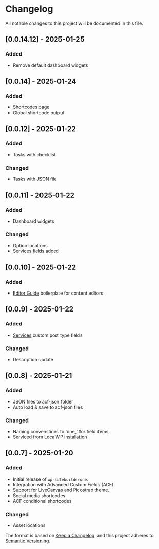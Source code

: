 # Changelog

All notable changes to this project will be documented in this file.

## [0.0.14.12] - 2025-01-25
### Added
- Remove default dashboard widgets


## [0.0.14] - 2025-01-24
### Added
- Shortcodes page
- Global shortcode output

## [0.0.12] - 2025-01-22
### Added
- Tasks with checklist
### Changed
- Tasks with JSON file

## [0.0.11] - 2025-01-22
### Added
- Dashboard widgets
### Changed
- Option locations
- Services fields added

## [0.0.10] - 2025-01-22
### Added
- [Editor Guide](editor-guide.md) boilerplate for content editors

## [0.0.9] - 2025-01-22
### Added
- [Services](SERVICES.md) custom post type fields
### Changed
- Description update

## [0.0.8] - 2025-01-21
### Added
- JSON files to acf-json folder
- Auto load & save to acf-json files

### Changed
- Naming convenstions to 'one_' for field items
- Serviced from LocalWP installation

## [0.0.7] - 2025-01-20
### Added
- Initial release of `wp-sitebuilderone`.
- Integration with Advanced Custom Fields (ACF).
- Support for LiveCanvas and Picostrap theme.
- Social media shortcodes
- ACF conditional shortcodes

### Changed
- Asset locations


The format is based on [Keep a Changelog](https://keepachangelog.com/), 
and this project adheres to [Semantic Versioning](https://semver.org/).